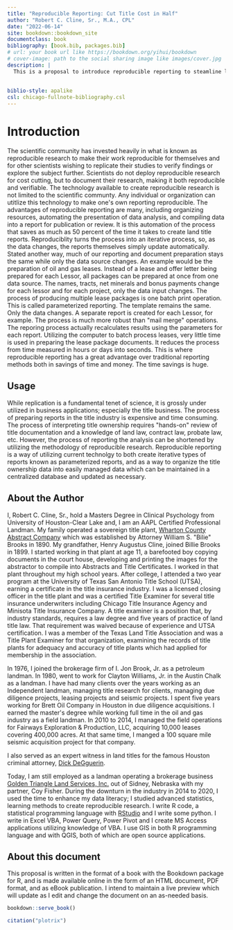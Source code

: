 ```yaml
--- 
title: "Reproducible Reporting: Cut Title Cost in Half"
author: "Robert C. Cline, Sr., M.A., CPL"
date: "2022-06-14"
site: bookdown::bookdown_site
documentclass: book
bibliography: [book.bib, packages.bib]
# url: your book url like https://bookdown.org/yihui/bookdown
# cover-image: path to the social sharing image like images/cover.jpg
description: |
  This is a proposal to introduce reproducible reporting to steamline land title documentation, taking advantage of methods used by the scientific community employed in reproducible research. Reproducible reporting is estimated to reduce title analysis costs by as much as 50 percent.  
  
  
biblio-style: apalike
csl: chicago-fullnote-bibliography.csl
---
```


# Introduction

The scientific community has invested heavily in what is known as reproducible research to make their work reproducible for themselves and for other scientists wishing to replicate their studies to verify findings or explore the subject further. Scientists do not deploy reproducible research for cost cutting, but to document their research, making it both reproducible and verifiable. The technology available to create reproducible research is not limited to the scientific communty. Any individual or organization can utitlize this technology to make one's own reporting reproducible.  The advantages of reproducible reporting are many, including organizing resources, automating the presentation of data analysis, and compiling data into a report for publication or review. It is this automation of the process that saves as much as 50 percent of the time it takes to create land title reports. Reproduciblity turns the process into an iterative process, so, as the data changes, the reports themselves simply update automatically.  Stated another way, much of our reporting and document preparation stays the same while only the data source changes. An example would be the preparation of oil and gas leases.  Instead of a lease and offer letter being prepared for each Lessor, all packages can be prepared at once from one data source. The names, tracts, net minerals and bonus payments change for each lessor and for each project, only the data input changes.  The process of producing multiple lease packages is one batch print operation. This is called parameterized reporting. The template remains the same.  Only the data changes. A separate report is created for each Lessor, for example.  The process is much more robust than "mail merge" operations.  The reporing process actually recalculates results using the parameters for each report. Utilizing the computer to batch process leases, very little time is used in preparing the lease package documents. It reduces the process from time measured in hours or days into seconds. This is where reproducible reporting has a great advantage over traditional reporting methods both in savings of time and money.  The time savings is huge.  

## Usage 

While replication is a fundamental tenet of science, it is grossly under utilized in business applications; especially the title business. The process of preparing reports in the title industry is expensive and time consuming. The process of interpreting title ownership requires "hands-on" review of title documentation and a knowledge of land law, contract law, probate law, etc.  However, the process of reporting the analysis can be shortened by utilizing the methodology of reproducible research. Reproducible reporting is a way of utilizing current technolgy to both create iterative types of reports known as parameterized reports, and as a way to organize the title ownership data into easily managed data which can be maintained in a centralized database and updated as necessary.  

## About the Author

I, Robert C. Cline, Sr., hold a Masters Degree in Clinical Psychology from University of Houston-Clear Lake and, I am an AAPL Certified Professional Landman.  My family operated a sovereign title plant, [Wharton County Abstract Company](http://www.stxmaps.com/go/texas-historical-marker-wharton-county-abstract-company.html) which was established by Attorney William S. "Bilie" Brooks in 1890. My grandfather, Henry Augustus Cline, joined Billie Brooks in 1899. I started working in that plant at age 11, a barefooted boy copying documents in the court house, developing and printing the images for the abstractor to compile into Abstracts and Title Certificates.  I worked in that plant throughout my high school years.  After college, I attended a two year program at the University of Texas San Antonio Title School (UTSA), earning a certificate in the title insurance industry. I was a licensed closing officer in the title plant and was a certified Title Examiner for several title insurance underwriters including Chicago Title Insurance Agency and Minisota Title Insurance Company. A title examiner is a position that, by industry standards, requires a law degree and five years of practice of land title law.  That requirement was waived because of experience and UTSA certification.  I was a member of the Texas Land Title Association and was a Title Plant Examiner for that organization, examining the records of title plants for adequacy and accuracy of title plants which had applied for membership in the association.

In 1976, I joined the brokerage firm of I. Jon Brook, Jr. as a petroleum landman. In 1980, went to work for Clayton Williams, Jr. in the Austin Chalk as a landman.  I have had many clients over the years working as an Independent landman, managing title research for clients, managing due diligence projects, leasing projects and seismic projects. I spent five years working for Brett Oil Company in Houston in due diligence acquisitions.  I earned the master's degree while working full time in the oil and gas industry as a field landman. In 2010 to 2014, I managed the field operations for Fairways Exploration & Production, LLC, acquiring 10,000 leases covering 400,000 acres. At that same time, I manged a 100 square mile seismic acquisition project for that company.  

I also served as an expert witness in land titles for the famous Houston criminal attorney, [Dick DeGguerin](https://deguerin.com/).

Today, I am still employed as a landman operating a brokerage business [Golden Triangle Land Services, Inc.](https://goldentriangleland.com/) out of Sidney, Nebraska with my partner, Coy Fisher. During the downturn in the industry in 2014 to 2020, I used the time to enhance my data literacy; I studied advanced statistics, learning methods to create reproducible research. I write R code, a statistical programming language with [RStudio](https://www.rstudio.com/about/) and I write some python. I write in Excel VBA, Power Query, Power Pivot and I create MS Access applications utilizing knowledge of VBA.  I use GIS in both R programming language and with QGIS, both of which are open source applications.  



## About this document 

This proposal is written in the format of a book with the Bookdown package for R, and is made available online in the form of an HTML document, PDF format, and as eBook publication.  I intend to maintain a live preview which will update as I edit and change the document on an as-needed basis.  




```r
bookdown::serve_book()
```





```r
citation("plotrix")
```

